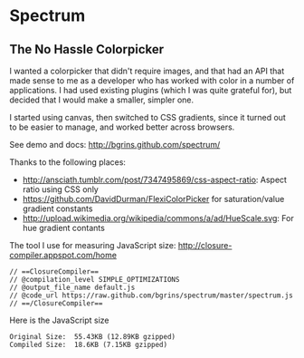 # Spectrum
## The No Hassle Colorpicker

I wanted a colorpicker that didn't require images, and that had an API that made sense to me as a developer who has worked with color in a number of applications.  I had used existing plugins (which I was quite grateful for), but decided that I would make a smaller, simpler one.

I started using canvas, then switched to CSS gradients, since it turned out to be easier to manage, and worked better across browsers.

See demo and docs: http://bgrins.github.com/spectrum/

Thanks to the following places:

* http://ansciath.tumblr.com/post/7347495869/css-aspect-ratio: Aspect ratio using CSS only 
* https://github.com/DavidDurman/FlexiColorPicker for saturation/value gradient constants
* http://upload.wikimedia.org/wikipedia/commons/a/ad/HueScale.svg: For hue gradient contants

The tool I use for measuring JavaScript size: http://closure-compiler.appspot.com/home

    // ==ClosureCompiler==
    // @compilation_level SIMPLE_OPTIMIZATIONS
    // @output_file_name default.js
    // @code_url https://raw.github.com/bgrins/spectrum/master/spectrum.js
    // ==/ClosureCompiler==
    
Here is the JavaScript size

	Original Size:	55.43KB (12.89KB gzipped)
	Compiled Size:	18.6KB (7.15KB gzipped)
